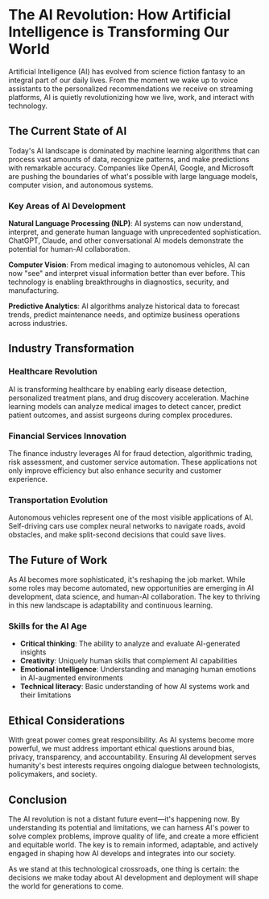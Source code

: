 # The AI Revolution: How Artificial Intelligence is Transforming Our World

Artificial Intelligence (AI) has evolved from science fiction fantasy to an integral part of our daily lives. From the moment we wake up to voice assistants to the personalized recommendations we receive on streaming platforms, AI is quietly revolutionizing how we live, work, and interact with technology.

## The Current State of AI

Today's AI landscape is dominated by machine learning algorithms that can process vast amounts of data, recognize patterns, and make predictions with remarkable accuracy. Companies like OpenAI, Google, and Microsoft are pushing the boundaries of what's possible with large language models, computer vision, and autonomous systems.

### Key Areas of AI Development

**Natural Language Processing (NLP)**: AI systems can now understand, interpret, and generate human language with unprecedented sophistication. ChatGPT, Claude, and other conversational AI models demonstrate the potential for human-AI collaboration.

**Computer Vision**: From medical imaging to autonomous vehicles, AI can now "see" and interpret visual information better than ever before. This technology is enabling breakthroughs in diagnostics, security, and manufacturing.

**Predictive Analytics**: AI algorithms analyze historical data to forecast trends, predict maintenance needs, and optimize business operations across industries.

## Industry Transformation

### Healthcare Revolution

AI is transforming healthcare by enabling early disease detection, personalized treatment plans, and drug discovery acceleration. Machine learning models can analyze medical images to detect cancer, predict patient outcomes, and assist surgeons during complex procedures.

### Financial Services Innovation

The finance industry leverages AI for fraud detection, algorithmic trading, risk assessment, and customer service automation. These applications not only improve efficiency but also enhance security and customer experience.

### Transportation Evolution

Autonomous vehicles represent one of the most visible applications of AI. Self-driving cars use complex neural networks to navigate roads, avoid obstacles, and make split-second decisions that could save lives.

## The Future of Work

As AI becomes more sophisticated, it's reshaping the job market. While some roles may become automated, new opportunities are emerging in AI development, data science, and human-AI collaboration. The key to thriving in this new landscape is adaptability and continuous learning.

### Skills for the AI Age

- **Critical thinking**: The ability to analyze and evaluate AI-generated insights
- **Creativity**: Uniquely human skills that complement AI capabilities
- **Emotional intelligence**: Understanding and managing human emotions in AI-augmented environments
- **Technical literacy**: Basic understanding of how AI systems work and their limitations

## Ethical Considerations

With great power comes great responsibility. As AI systems become more powerful, we must address important ethical questions around bias, privacy, transparency, and accountability. Ensuring AI development serves humanity's best interests requires ongoing dialogue between technologists, policymakers, and society.

## Conclusion

The AI revolution is not a distant future event—it's happening now. By understanding its potential and limitations, we can harness AI's power to solve complex problems, improve quality of life, and create a more efficient and equitable world. The key is to remain informed, adaptable, and actively engaged in shaping how AI develops and integrates into our society.

As we stand at this technological crossroads, one thing is certain: the decisions we make today about AI development and deployment will shape the world for generations to come.
